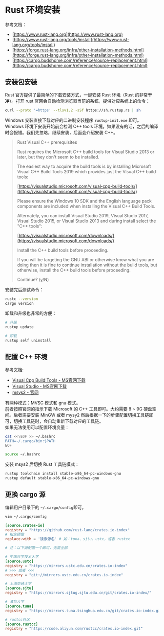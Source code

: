 
# Rust 环境安装
参考文档：

- [https://www.rust-lang.org](https://www.rust-lang.org)
- [https://www.rust-lang.org/tools/install](https://www.rust-lang.org/tools/install)
- [https://forge.rust-lang.org/infra/other-installation-methods.html](https://forge.rust-lang.org/infra/other-installation-methods.html)
- [https://cargo.budshome.com/reference/source-replacement.html](https://cargo.budshome.com/reference/source-replacement.html)

## 安装包安装
Rust 官方提供了最简单的下载安装方式，一键安装 Rust 环境（Rust 的非常**干净**）。打开 rust 官网会自动检测浏览器当前的系统，提供对应系统上的命令：
```bash
curl --proto '=https' --tlsv1.2 -sSf https://sh.rustup.rs | sh
```
Windows 安装直接下载对应的二进制安装程序 `rustup-init.exe` 即可。<br />Windows 环境下安装开始前会检测 C++ tools 环境。如果没有的话，之后的编译时会报错。我们先忽略，继续安装，后面会介绍安装 C++。
> Rust Visual C++ prerequisites
> 
> Rust requires the Microsoft C++ build tools for Visual Studio 2013 or
> later, but they don't seem to be installed.
> 
> The easiest way to acquire the build tools is by installing Microsoft
> Visual C++ Build Tools 2019 which provides just the Visual C++ build
> tools:
> 
>   [https://visualstudio.microsoft.com/visual-cpp-build-tools/](https://visualstudio.microsoft.com/visual-cpp-build-tools/)
> 
> Please ensure the Windows 10 SDK and the English language pack components
> are included when installing the Visual C++ Build Tools.
> 
> Alternately, you can install Visual Studio 2019, Visual Studio 2017,
> Visual Studio 2015, or Visual Studio 2013 and during install select
> the "C++ tools":
> 
>   [https://visualstudio.microsoft.com/downloads/](https://visualstudio.microsoft.com/downloads/)
> 
> Install the C++ build tools before proceeding.
> 
> If you will be targeting the GNU ABI or otherwise know what you are
> doing then it is fine to continue installation without the build
> tools, but otherwise, install the C++ build tools before proceeding.
> 
> Continue? (y/N)

安装完后测试命令：
```bash
rustc --version
cargo version
```
卸载和升级也非常的方便：
```bash
# 升级
rustup update

# 卸载
rustup self uninstall
```

## 配置 C++ 环境
参考文档:

- [Visual Cpp Build Tools - MS官网下载](https://visualstudio.microsoft.com/visual-cpp-build-tools/)
- [Visual Studio - MS官网下载](https://visualstudio.microsoft.com/downloads/)
- [msys2 - 官网](https://www.msys2.org/)

有两种模式：MVSC 模式和 gnu 模式。<br />前者按照官网的指示下载 Microsoft 的 C++ 工具即可。大约需要 8 ~ 9G 硬盘空间。后者需要安装 MinGW 或者 mysy2 然后根据一下的步骤配置切换工具链即可，切换工具链时，会自动重新下载对应的工具链。<br />如果无法使用可以配置环境变量：
```bash
cat <<\EOF >> ~/.bashrc
PATH=~/.cargo/bin:$PATH
EOF

source ~/.bashrc
```
安装 msys2 后切换 Rust 工具链模式：
```bash
rustup toolchain install stable-x86_64-pc-windows-gnu
rustup default stable-x86_64-pc-windows-gnu
```

## 更换 cargo 源
编辑用户目录下的 `~/.cargo/config`即可。
```bash
vim ~/.cargo/config
```
```toml
[source.crates-io]
registry = "https://github.com/rust-lang/crates.io-index"
# 指定镜像
replace-with = '镜像源名' # 如：tuna、sjtu、ustc，或者 rustcc

# 注：以下源配置一个即可，无需全部

# 中国科学技术大学
[source.ustc]
registry = "https://mirrors.ustc.edu.cn/crates.io-index"
# >>> 或者 <<<
registry = "git://mirrors.ustc.edu.cn/crates.io-index"

# 上海交通大学
[source.sjtu]
registry = "https://mirrors.sjtug.sjtu.edu.cn/git/crates.io-index/"

# 清华大学
[source.tuna]
registry = "https://mirrors.tuna.tsinghua.edu.cn/git/crates.io-index.git"

# rustcc社区
[source.rustcc]
registry = "https://code.aliyun.com/rustcc/crates.io-index.git"
```
